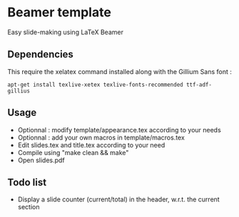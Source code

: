 Beamer template
==============

Easy slide-making using LaTeX Beamer

Dependencies
------------

This require the xelatex command installed along with the Gillium Sans font :

    apt-get install texlive-xetex texlive-fonts-recommended ttf-adf-gillius

Usage
-----

- Optionnal : modify template/appearance.tex according to your needs
- Optionnal : add your own macros in template/macros.tex
- Edit slides.tex and title.tex according to your need
- Compile using "make clean && make"
- Open slides.pdf

Todo list
----------

- Display a slide counter (current/total) in the header, w.r.t. the current section
